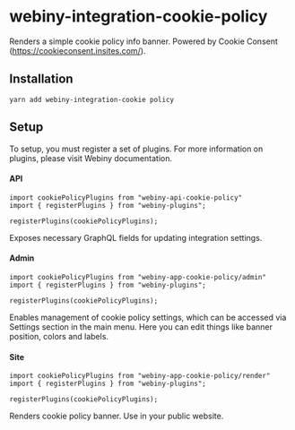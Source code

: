 # webiny-integration-cookie-policy

Renders a simple cookie policy info banner. Powered by Cookie Consent (https://cookieconsent.insites.com/).

## Installation
`yarn add webiny-integration-cookie policy`

## Setup
To setup, you must register a set of plugins. For more information on plugins, please visit Webiny documentation.

#### API
```
import cookiePolicyPlugins from "webiny-api-cookie-policy"
import { registerPlugins } from "webiny-plugins";

registerPlugins(cookiePolicyPlugins);
```

Exposes necessary GraphQL fields for updating integration settings.


#### Admin
```
import cookiePolicyPlugins from "webiny-app-cookie-policy/admin"
import { registerPlugins } from "webiny-plugins";

registerPlugins(cookiePolicyPlugins);
```

Enables management of cookie policy settings, which can be accessed via Settings section in the main menu. Here you
can edit things like banner position, colors and labels.


#### Site
```
import cookiePolicyPlugins from "webiny-app-cookie-policy/render"
import { registerPlugins } from "webiny-plugins";

registerPlugins(cookiePolicyPlugins);
```

Renders cookie policy banner. Use in your public website.